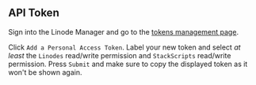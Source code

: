 ## API Token

Sign into the Linode Manager and go to the
[tokens management page](https://cloud.linode.com/profile/tokens).

Click `Add a Personal Access Token`. Label your new token and select *at least* the
`Linodes` read/write permission and `StackScripts` read/write permission.
Press `Submit` and make sure to copy the displayed token
as it won't be shown again.
